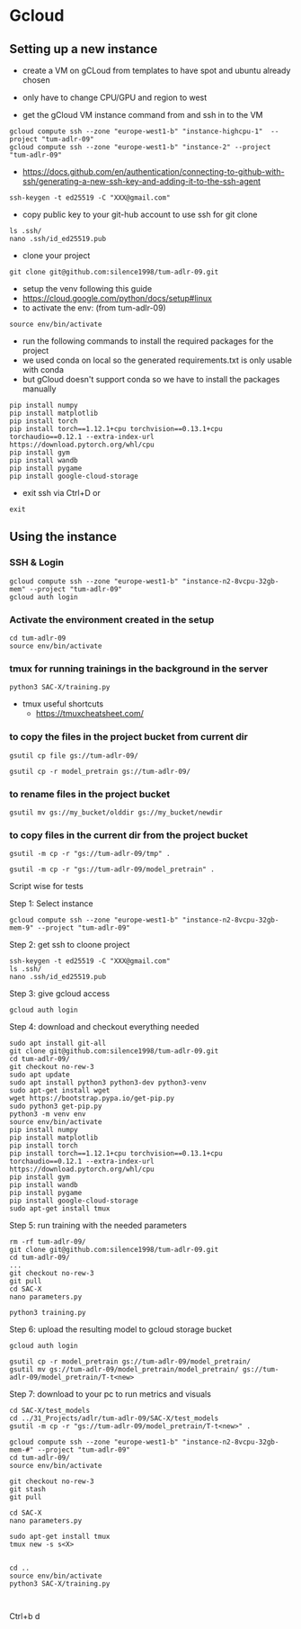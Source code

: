 # Gcloud


## Setting up a new instance
- create a VM on gCLoud from templates to have spot and ubuntu already chosen
- only have to change CPU/GPU and region to west

- get the gCloud VM instance command from and ssh in to the VM
```
gcloud compute ssh --zone "europe-west1-b" "instance-highcpu-1"  --project "tum-adlr-09"
gcloud compute ssh --zone "europe-west1-b" "instance-2" --project "tum-adlr-09"
```

- https://docs.github.com/en/authentication/connecting-to-github-with-ssh/generating-a-new-ssh-key-and-adding-it-to-the-ssh-agent
```
ssh-keygen -t ed25519 -C "XXX@gmail.com"
```

- copy public key to your git-hub account to use ssh for git clone
```
ls .ssh/
nano .ssh/id_ed25519.pub
```

- clone your project
```
git clone git@github.com:silence1998/tum-adlr-09.git
```

- setup the venv following this guide
- https://cloud.google.com/python/docs/setup#linux
- to activate the env: (from tum-adlr-09)
```
source env/bin/activate 
```

- run the following commands to install the required packages for the project
- we used conda on local so the generated requirements.txt is only usable with conda
- but gCloud doesn't support conda so we have to install the packages manually

```
pip install numpy
pip install matplotlib
pip install torch
pip install torch==1.12.1+cpu torchvision==0.13.1+cpu torchaudio==0.12.1 --extra-index-url https://download.pytorch.org/whl/cpu
pip install gym
pip install wandb
pip install pygame
pip install google-cloud-storage

```


- exit ssh via Ctrl+D or
```
exit
```

## Using the instance

### SSH & Login
```
gcloud compute ssh --zone "europe-west1-b" "instance-n2-8vcpu-32gb-mem" --project "tum-adlr-09"
gcloud auth login 
```

### Activate the environment created in the setup
```
cd tum-adlr-09
source env/bin/activate  
```

### tmux for running trainings in the background in the server
```
python3 SAC-X/training.py
```

- tmux useful shortcuts
  - https://tmuxcheatsheet.com/

### to copy the files in the project bucket from current dir
```
gsutil cp file gs://tum-adlr-09/
```
```
gsutil cp -r model_pretrain gs://tum-adlr-09/
```

### to rename files in the project bucket 
```
gsutil mv gs://my_bucket/olddir gs://my_bucket/newdir
```

### to copy files in the current dir from the project bucket
```
gsutil -m cp -r "gs://tum-adlr-09/tmp" .
```
```
gsutil -m cp -r "gs://tum-adlr-09/model_pretrain" .
```



Script wise for tests

Step 1: Select instance
```
gcloud compute ssh --zone "europe-west1-b" "instance-n2-8vcpu-32gb-mem-9" --project "tum-adlr-09"
```
Step 2: get ssh to cloone project
```
ssh-keygen -t ed25519 -C "XXX@gmail.com"
ls .ssh/
nano .ssh/id_ed25519.pub
```
Step 3: give gcloud access
```
gcloud auth login
```
Step 4: download and checkout everything needed
```
sudo apt install git-all
git clone git@github.com:silence1998/tum-adlr-09.git
cd tum-adlr-09/
git checkout no-rew-3
sudo apt update
sudo apt install python3 python3-dev python3-venv
sudo apt-get install wget
wget https://bootstrap.pypa.io/get-pip.py
sudo python3 get-pip.py
python3 -m venv env
source env/bin/activate 
pip install numpy
pip install matplotlib
pip install torch
pip install torch==1.12.1+cpu torchvision==0.13.1+cpu torchaudio==0.12.1 --extra-index-url https://download.pytorch.org/whl/cpu
pip install gym
pip install wandb
pip install pygame
pip install google-cloud-storage
sudo apt-get install tmux
```
Step 5: run training with the needed parameters
```
rm -rf tum-adlr-09/
git clone git@github.com:silence1998/tum-adlr-09.git
cd tum-adlr-09/
...
git checkout no-rew-3
git pull
cd SAC-X
nano parameters.py

python3 training.py
```
Step 6: upload the resulting model to gcloud storage bucket
```
gcloud auth login

gsutil cp -r model_pretrain gs://tum-adlr-09/model_pretrain/
gsutil mv gs://tum-adlr-09/model_pretrain/model_pretrain/ gs://tum-adlr-09/model_pretrain/T-t<new>
```
Step 7: download to your pc to run metrics and visuals
```
cd SAC-X/test_models
cd ../31_Projects/adlr/tum-adlr-09/SAC-X/test_models
gsutil -m cp -r "gs://tum-adlr-09/model_pretrain/T-t<new>" .
```

```
gcloud compute ssh --zone "europe-west1-b" "instance-n2-8vcpu-32gb-mem-#" --project "tum-adlr-09"
cd tum-adlr-09/
source env/bin/activate

git checkout no-rew-3
git stash
git pull

cd SAC-X
nano parameters.py

sudo apt-get install tmux
tmux new -s s<X>


cd .. 
source env/bin/activate 
python3 SAC-X/training.py



```
Ctrl+b d
